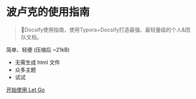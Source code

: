 <!-- _coverpage.md -->

# 波卢克的使用指南

> 💪Docsify使用指南，使用Typora+Docsify打造最强、最轻量级的个人&团队文档。

 简单、轻便 (压缩后 ~21kB)

- 无需生成 html 文件
- 众多主题
- 试试

[开始使用 Let Go](/README.md)
